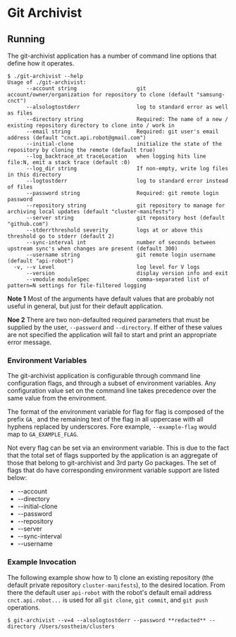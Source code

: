 # Git Archivist

## Running

The git-archivist application has a number of command line options that define how it operates.
```
$ ./git-archivist --help
Usage of ./git-archivist:
      --account string                   git account/owner/organization for repository to clone (default "samsung-cnct")
      --alsologtostderr                  log to standard error as well as files
      --directory string                 Required: The name of a new / existing repository directory to clone into / work in
      --email string                     Required: git user's email address (default "cnct.api.robot@gmail.com")
      --initial-clone                    initialize the state of the repository by cloning the remote (default true)
      --log_backtrace_at traceLocation   when logging hits line file:N, emit a stack trace (default :0)
      --log_dir string                   If non-empty, write log files in this directory
      --logtostderr                      log to standard error instead of files
      --password string                  Required: git remote login password
      --repository string                git repository to manage for archiving local updates (default "cluster-manifests")
      --server string                    git repository host (default "github.com")
      --stderrthreshold severity         logs at or above this threshold go to stderr (default 2)
      --sync-interval int                number of seconds between upstream sync's when changes are present (default 300)
      --username string                  git remote login username (default "api-robot")
  -v, --v Level                          log level for V logs
      --version                          display version info and exit
      --vmodule moduleSpec               comma-separated list of pattern=N settings for file-filtered logging
```
**Note 1** Most of the arguments have default values that are probably not useful in general, but just for their default application.

**Noe 2** There are two non-defaulted required parameters that must be supplied by the user, `--password` and `--directory`.  If either of these values are not specified the application will fail to start and print an appropriate error message.

### Environment Variables
The git-archivist application is configurable through command line configuration flags, and through a subset of environment variables. Any configuration value set on the command line takes precedence over the same value from the environment.

The format of the environment variable for flag for flag is composed of the prefix `GA_` and the remaining text of the flag in all uppercase with all hyphens replaced by underscores.  Fore example, `--example-flag` would map to `GA_EXAMPLE_FLAG`. 

Not every flag can be set via an environment variable.  This is due to the fact that the total set of flags supported by the application is an aggregate of those that belong to git-archivist and 3rd party Go packages.  The set of flags that do have corresponding environment variable support are listed below:
* --account
* --directory
* --initial-clone
* --password
* --repository 
* --server
* --sync-interval
* --username

### Example Invocation

The following example show how to 1) clone an existing repository (the default private repository `cluster-manifests`), to the desired location.  From there the default user `api-robot` with the robot's default email address `cnct.api.robot...` is used for all `git clone`, `git commit`, and `git push` operations.

```
$ git-archivist --v=4 --alsologtostderr --password **redacted** --directory /Users/sostheim/clusters
```
